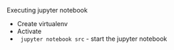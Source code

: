 Executing jupyter notebook
- Create virtualenv
- Activate 
- ` jupyter notebook src` - start the jupyter notebook